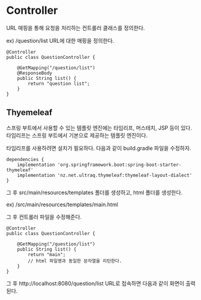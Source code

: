 # Controller

URL 매핑을 통해 요청을 처리하는 컨트롤러 클래스를 정의한다.

ex)
/question/list URL에 대한 매핑을 정의한다.

```
@Controller
public class QuestionController {

    @GetMapping("/question/list")
    @ResponseBody
    public String list() {
        return "question list";
    }
}
```

## Thyemeleaf

스프링 부트에서 사용할 수 있는 템플릿 엔진에는 타임리프, 머스테치, JSP 등이 있다.
타임리프는 스프링 부트에서 기본으로 제공하는 템플릿 엔진이다.

타임리프를 사용하려면 설치가 필요하다. 다음과 같이 build.gradle 파일을 수정하자.

```
dependencies {
    implementation 'org.springframework.boot:spring-boot-starter-thymeleaf'
    implementation 'nz.net.ultraq.thymeleaf:thymeleaf-layout-dialect'
}
```

그 후 
src/main/resources/templates 폴더를 생성하고,  html 폴더를 생성한다.

ex) /src/main/resources/templates/main.html

그 후 컨트롤러 파일을 수정해준다.

```
@Controller
public class QuestionController {

    @GetMapping("/question/list")
    public String list() {
        return "main";
        // html 파일명과 동일한 문자열을 리턴한다.
    }
}
```

그 후 http://localhost:8080/question/list URL로 접속하면 다음과 같이 화면이 출력된다.




